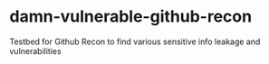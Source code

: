 # damn-vulnerable-github-recon
Testbed for Github Recon to find various sensitive info leakage and vulnerabilities 
